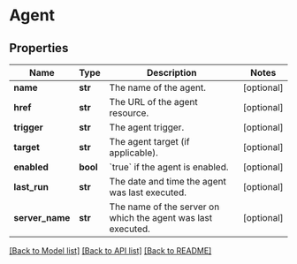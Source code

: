 # Agent

## Properties
Name | Type | Description | Notes
------------ | ------------- | ------------- | -------------
**name** | **str** | The name of the agent. | [optional] 
**href** | **str** | The URL of the agent resource. | [optional] 
**trigger** | **str** | The agent trigger. | [optional] 
**target** | **str** | The agent target (if applicable). | [optional] 
**enabled** | **bool** | &#x60;true&#x60; if the agent is enabled.  | [optional] 
**last_run** | **str** | The date and time the agent was last executed. | [optional] 
**server_name** | **str** | The name of the server on which the agent was last executed. | [optional] 

[[Back to Model list]](../README.md#documentation-for-models) [[Back to API list]](../README.md#documentation-for-api-endpoints) [[Back to README]](../README.md)


